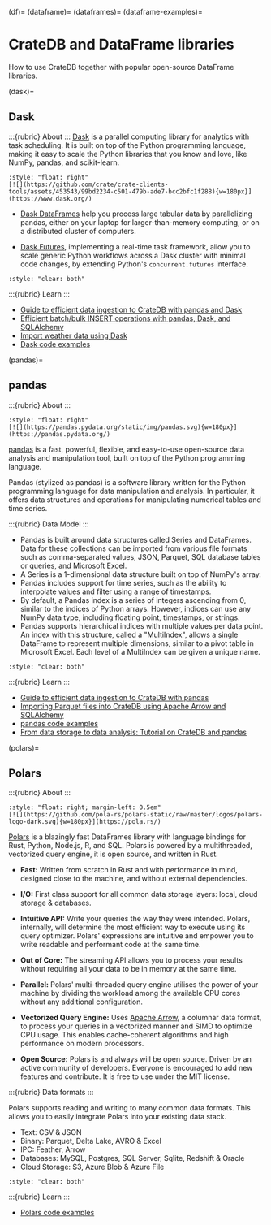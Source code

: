 (df)=
(dataframe)=
(dataframes)=
(dataframe-examples)=
# CrateDB and DataFrame libraries

How to use CrateDB together with popular open-source DataFrame libraries.

(dask)=
## Dask

:::{rubric} About
:::
[Dask] is a parallel computing library for analytics with task scheduling.
It is built on top of the Python programming language, making it easy to scale
the Python libraries that you know and love, like NumPy, pandas, and scikit-learn.

```{div}
:style: "float: right"
[![](https://github.com/crate/crate-clients-tools/assets/453543/99bd2234-c501-479b-ade7-bcc2bfc1f288){w=180px}](https://www.dask.org/)
```

- [Dask DataFrames] help you process large tabular data by parallelizing pandas,
  either on your laptop for larger-than-memory computing, or on a distributed
  cluster of computers.

- [Dask Futures], implementing a real-time task framework, allow you to scale
  generic Python workflows across a Dask cluster with minimal code changes,
  by extending Python's `concurrent.futures` interface.

```{div}
:style: "clear: both"
```

:::{rubric} Learn
:::
- [Guide to efficient data ingestion to CrateDB with pandas and Dask]
- [Efficient batch/bulk INSERT operations with pandas, Dask, and SQLAlchemy]
- [Import weather data using Dask]
- [Dask code examples]


(pandas)=
## pandas

:::{rubric} About
:::

```{div}
:style: "float: right"
[![](https://pandas.pydata.org/static/img/pandas.svg){w=180px}](https://pandas.pydata.org/)
```

[pandas] is a fast, powerful, flexible, and easy-to-use open-source data analysis
and manipulation tool, built on top of the Python programming language. 

Pandas (stylized as pandas) is a software library written for the Python programming
language for data manipulation and analysis. In particular, it offers data structures
and operations for manipulating numerical tables and time series.

:::{rubric} Data Model
:::
- Pandas is built around data structures called Series and DataFrames. Data for these
  collections can be imported from various file formats such as comma-separated values,
  JSON, Parquet, SQL database tables or queries, and Microsoft Excel.
- A Series is a 1-dimensional data structure built on top of NumPy's array.
- Pandas includes support for time series, such as the ability to interpolate values
  and filter using a range of timestamps.
- By default, a Pandas index is a series of integers ascending from 0, similar to the
  indices of Python arrays. However, indices can use any NumPy data type, including
  floating point, timestamps, or strings.
- Pandas supports hierarchical indices with multiple values per data point. An index
  with this structure, called a "MultiIndex", allows a single DataFrame to represent
  multiple dimensions, similar to a pivot table in Microsoft Excel. Each level of a
  MultiIndex can be given a unique name.

```{div}
:style: "clear: both"
```

:::{rubric} Learn
:::
- [Guide to efficient data ingestion to CrateDB with pandas]
- [Importing Parquet files into CrateDB using Apache Arrow and SQLAlchemy]
- [pandas code examples]
- [From data storage to data analysis: Tutorial on CrateDB and pandas]



(polars)=
## Polars

:::{rubric} About
:::

```{div}
:style: "float: right; margin-left: 0.5em"
[![](https://github.com/pola-rs/polars-static/raw/master/logos/polars-logo-dark.svg){w=180px}](https://pola.rs/)
```

[Polars] is a blazingly fast DataFrames library with language bindings for
Rust, Python, Node.js, R, and SQL. Polars is powered by a multithreaded,
vectorized query engine, it is open source, and written in Rust.

- **Fast:** Written from scratch in Rust and with performance in mind,
  designed close to the machine, and without external dependencies.

- **I/O:** First class support for all common data storage layers: local,
  cloud storage & databases.

- **Intuitive API:** Write your queries the way they were intended. Polars,
  internally, will determine the most efficient way to execute using its query
  optimizer. Polars' expressions are intuitive and empower you to write
  readable and performant code at the same time.

- **Out of Core:** The streaming API allows you to process your results without
  requiring all your data to be in memory at the same time.

- **Parallel:** Polars' multi-threaded query engine utilises the power of your
  machine by dividing the workload among the available CPU cores without any
  additional configuration.

- **Vectorized Query Engine:** Uses [Apache Arrow], a columnar data format, to
  process your queries in a vectorized manner and SIMD to optimize CPU usage.
  This enables cache-coherent algorithms and high performance on modern processors. 

- **Open Source:** Polars is and always will be open source. Driven by an active
  community of developers. Everyone is encouraged to add new features and contribute.
  It is free to use under the MIT license.

:::{rubric} Data formats
:::

Polars supports reading and writing to many common data formats.
This allows you to easily integrate Polars into your existing data stack.
 
- Text: CSV & JSON
- Binary: Parquet, Delta Lake, AVRO & Excel
- IPC: Feather, Arrow
- Databases: MySQL, Postgres, SQL Server, Sqlite, Redshift & Oracle
- Cloud Storage: S3, Azure Blob & Azure File

```{div}
:style: "clear: both"
```

:::{rubric} Learn
:::
- [Polars code examples]


[Apache Arrow]: https://arrow.apache.org/
[Dask]: https://www.dask.org/
[Dask DataFrames]: https://docs.dask.org/en/latest/dataframe.html
[Dask Futures]: https://docs.dask.org/en/latest/futures.html
[pandas]: https://pandas.pydata.org/
[Polars]: https://pola.rs/

[Dask code examples]: https://github.com/crate/cratedb-examples/tree/main/by-dataframe/dask
[Efficient batch/bulk INSERT operations with pandas, Dask, and SQLAlchemy]: https://cratedb.com/docs/python/en/latest/by-example/sqlalchemy/dataframe.html
[From data storage to data analysis: Tutorial on CrateDB and pandas]: https://community.cratedb.com/t/from-data-storage-to-data-analysis-tutorial-on-cratedb-and-pandas/1440
[Guide to efficient data ingestion to CrateDB with pandas]: https://community.cratedb.com/t/guide-to-efficient-data-ingestion-to-cratedb-with-pandas/1541
[Guide to efficient data ingestion to CrateDB with pandas and Dask]: https://community.cratedb.com/t/guide-to-efficient-data-ingestion-to-cratedb-with-pandas-and-dask/1482
[Import weather data using Dask]: https://github.com/crate/cratedb-examples/blob/main/topic/timeseries/dask-weather-data-import.ipynb
[Importing Parquet files into CrateDB using Apache Arrow and SQLAlchemy]: https://community.cratedb.com/t/importing-parquet-files-into-cratedb-using-apache-arrow-and-sqlalchemy/1161
[pandas code examples]: https://github.com/crate/cratedb-examples/tree/main/by-dataframe/pandas
[Polars code examples]: https://github.com/crate/cratedb-examples/tree/main/by-dataframe/polars
